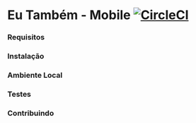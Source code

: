 # Eu Também - Mobile [![CircleCI](https://circleci.com/gh/eutambem/eutambem-mobile.svg?style=svg)](https://circleci.com/gh/eutambem/eutambem-mobile)

### Requisitos

### Instalação

### Ambiente Local

### Testes

### Contribuindo